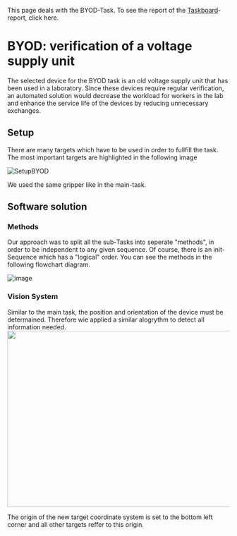 This page deals with the BYOD-Task. To see the report of the [Taskboard](README.md)-report, click here.
# BYOD: verification of a voltage supply unit

The selected device for the BYOD task is an old voltage supply unit that has been used in a laboratory. Since these devices require regular verification, an automated solution would decrease the workload for workers in the lab and enhance the service life of the devices by reducing unnecessary exchanges.

<h2>Setup</h2>
There are many targets which have to be used in order to fullfill the task. The most important targets are highlighted in the following image

![SetupBYOD](https://user-images.githubusercontent.com/131485125/235075878-e2d5c995-f002-4cae-9e4e-9c7058512399.png)

We used the same gripper like in the main-task.

<h2>Software solution</h2>


<h3>Methods</h3>
Our approach was to split all the sub-Tasks into seperate "methods", in order to be independent to any given sequence. Of course, there is an init-Sequence which has a "logical" order. You can see the methods in the following flowchart diagram.

![image](https://user-images.githubusercontent.com/131485125/235076912-af4cfbf6-cb72-4c1f-9a8e-bc3d1cda2b36.png)

<h3>Vision System</h3>
Similar to the main task, the position and orientation of the device must be determained. Therefore wie applied a similar alogrythm to detect all information needed.

<div style="display: flex;">
  <img src="https://user-images.githubusercontent.com/131485125/235079110-68e7f3d0-95ec-42c0-939a-35da4e4338ef.png" width="700" height="400")>
</div>

The origin of the new target coordinate system is set to the bottom left corner and all other targets reffer to this origin.


